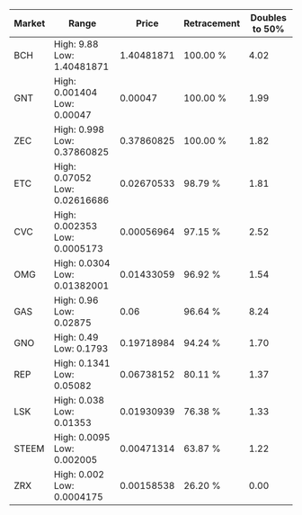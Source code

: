 | Market | Range | Price| Retracement | Doubles to 50% |
| --- | --- | --- | --- | --- |
| BCH | High: 9.88<br />Low: 1.40481871 | 1.40481871 | 100.00 % | 4.02 |
| GNT | High: 0.001404<br />Low: 0.00047 | 0.00047 | 100.00 % | 1.99 |
| ZEC | High: 0.998<br />Low: 0.37860825 | 0.37860825 | 100.00 % | 1.82 |
| ETC | High: 0.07052<br />Low: 0.02616686 | 0.02670533 | 98.79 % | 1.81 |
| CVC | High: 0.002353<br />Low: 0.0005173 | 0.00056964 | 97.15 % | 2.52 |
| OMG | High: 0.0304<br />Low: 0.01382001 | 0.01433059 | 96.92 % | 1.54 |
| GAS | High: 0.96<br />Low: 0.02875 | 0.06 | 96.64 % | 8.24 |
| GNO | High: 0.49<br />Low: 0.1793 | 0.19718984 | 94.24 % | 1.70 |
| REP | High: 0.1341<br />Low: 0.05082 | 0.06738152 | 80.11 % | 1.37 |
| LSK | High: 0.038<br />Low: 0.01353 | 0.01930939 | 76.38 % | 1.33 |
| STEEM | High: 0.0095<br />Low: 0.002005 | 0.00471314 | 63.87 % | 1.22 |
| ZRX | High: 0.002<br />Low: 0.0004175 | 0.00158538 | 26.20 % | 0.00 |

